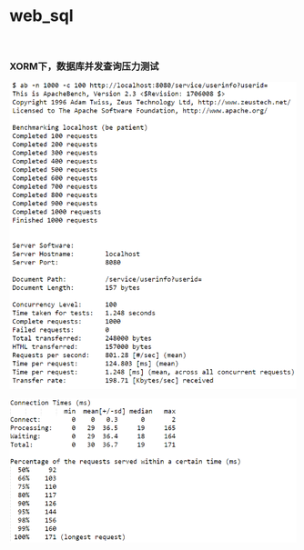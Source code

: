 # web_sql
 
### XORM下，数据库并发查询压力测试

![image](https://github.com/lqAsuna/web_sql/blob/master/image/res_0.png)

![image](https://github.com/lqAsuna/web_sql/blob/master/image/res_1.png)
